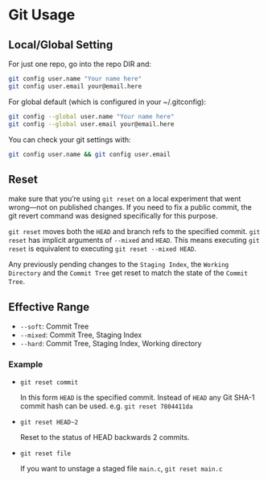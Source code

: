 # Git Usage

## Local/Global Setting
For just one repo, go into the repo DIR and:
```bash
git config user.name "Your name here"
git config user.email your@email.here
```

For global default (which is configured in your ~/.gitconfig):
```bash
git config --global user.name "Your name here"
git config --global user.email your@email.here
```

You can check your git settings with:
```bash
git config user.name && git config user.email
```
## Reset
make sure that you’re using `git reset` on a local experiment that went wrong—not on published changes.
If you need to fix a public commit, the git revert command was designed specifically for this purpose.

`git reset` moves both the `HEAD` and branch refs to the specified commit.
`git reset` has implicit arguments of `--mixed` and `HEAD`. This means executing `git reset` is equivalent to executing `git reset --mixed HEAD`.

Any previously pending changes to the `Staging Index`, the `Working Directory` and the `Commit Tree` get reset to match the state of the `Commit Tree`.

## Effective Range
- `--soft`: Commit Tree
- `--mixed`: Commit Tree, Staging Index
- `--hard`: Commit Tree, Staging Index, Working directory

### Example
- `git reset commit`

    In this form `HEAD` is the specified commit. Instead of `HEAD` any Git SHA-1 commit hash can be used. e.g. `git reset 7804411da`

- `git reset HEAD~2`

    Reset to the status of HEAD backwards 2 commits.

- `git reset file`

    If you want to unstage a staged file `main.c`, `git reset main.c`